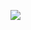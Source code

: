 <p align="right"><img src="https://github.com/chakraborty-ayan/Repo-Assets/blob/main/cartoon-characters.gif"/></p>
